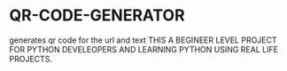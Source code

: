 # QR-CODE-GENERATOR
generates qr code for the url and text
THIS A BEGINEER LEVEL PROJECT FOR PYTHON DEVELEOPERS AND LEARNING PYTHON USING REAL LIFE PROJECTS.
